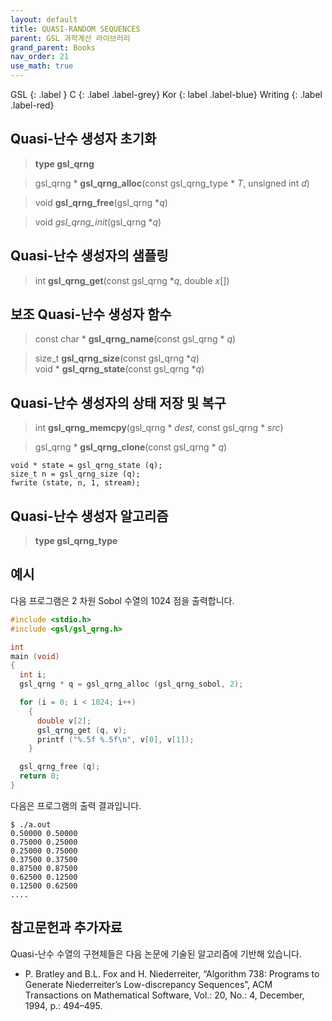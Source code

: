 ```yaml
---
layout: default
title: QUASI-RANDOM SEQUENCES
parent: GSL 과학계산 라이브러리
grand_parent: Books
nav_order: 21
use_math: true
---
```


GSL
{: .label }
C
{: .label .label-grey}
Kor
{: label .label-blue}
Writing
{: .label .label-red}


## Quasi-난수 생성자 초기화

>**type gsl_qrng**


> gsl_qrng * **gsl_qrng_alloc**(const gsl_qrng_type * *T*, unsigned int *d*)

>void **gsl_qrng_free**(gsl_qrng **q*)

>void *gsl_qrng_init*(gsl_qrng **q*)

## Quasi-난수 생성자의 샘플링

>int **gsl_qrng_get**(const gsl_qrng **q*, double *x*[])



## 보조 Quasi-난수 생성자 함수

>const char * **gsl_qrng_name**(const gsl_qrng * *q*)


> size_t **gsl_qrng_size**(const gsl_qrng **q*)<br>
> void * **gsl_qrng_state**(const gsl_qrng **q*)

## Quasi-난수 생성자의 상태 저장 및 복구

>int **gsl_qrng_memcpy**(gsl_qrng * *dest*, const gsl_qrng * *src*)

>gsl_qrng * **gsl_qrng_clone**(const gsl_qrng * *q*)

```
void * state = gsl_qrng_state (q);
size_t n = gsl_qrng_size (q);
fwrite (state, n, 1, stream);
```

## Quasi-난수 생성자 알고리즘

>**type gsl_qrng_type**



## 예시

다음 프로그램은 $2$ 차원 Sobol 수열의 $1024$ 점을 출력합니다.

```C
#include <stdio.h>
#include <gsl/gsl_qrng.h>

int
main (void)
{
  int i;
  gsl_qrng * q = gsl_qrng_alloc (gsl_qrng_sobol, 2);

  for (i = 0; i < 1024; i++)
    {
      double v[2];
      gsl_qrng_get (q, v);
      printf ("%.5f %.5f\n", v[0], v[1]);
    }

  gsl_qrng_free (q);
  return 0;
}
```

다음은 프로그램의 출력 결과입니다.

```
$ ./a.out
0.50000 0.50000
0.75000 0.25000
0.25000 0.75000
0.37500 0.37500
0.87500 0.87500
0.62500 0.12500
0.12500 0.62500
....
```

## 참고문헌과 추가자료

Quasi-난수 수열의 구현체들은 다음 논문에 기술된 알고리즘에 기반해 있습니다.

* P. Bratley and B.L. Fox and H. Niederreiter, “Algorithm 738: Programs to Generate Niederreiter’s Low-discrepancy Sequences”, ACM Transactions on Mathematical Software, Vol.: 20, No.: 4, December, 1994, p.: 494–495.
